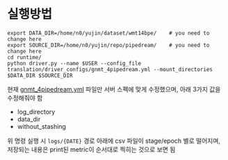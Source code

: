 # 실행방법

```
export DATA_DIR=/home/n0/yujin/dataset/wmt14bpe/    # you need to change here
export SOURCE_DIR=/home/n0/yujin/repo/pipedream/    # you need to change here
cd runtime/
python driver.py --name $USER --config_file translation/driver_configs/gnmt_4pipedream.yml --mount_directories $DATA_DIR $SOURCE_DIR
```

현재 [gnmt_4pipedream.yml](./runtime/translation/driver_configs/gnmt_4pipedream.yml) 파일만 서버 스펙에 맞게 수정했으며, 아래 3가지 값을 수정해줘야 함
- log_directory
- data_dir
- without_stashing

위 명령 실행 시 `logs/{DATE}` 경로 아래에 csv 파일이 stage/epoch 별로 떨어지며, 저장되는 내용은 print된 metric이 순서대로 찍히는 것으로 보면 됨
